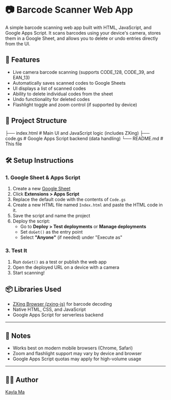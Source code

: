 # 📷 Barcode Scanner Web App

A simple barcode scanning web app built with HTML, JavaScript, and Google Apps Script. It scans barcodes using your device's camera, stores them in a Google Sheet, and allows you to delete or undo entries directly from the UI.

## 🚀 Features

- Live camera barcode scanning (supports CODE_128, CODE_39, and EAN_13)
- Automatically saves scanned codes to Google Sheets
- UI displays a list of scanned codes
- Ability to delete individual codes from the sheet
- Undo functionality for deleted codes
- Flashlight toggle and zoom control (if supported by device)

## 📁 Project Structure

├── index.html # Main UI and JavaScript logic (includes ZXing)
├── code.gs # Google Apps Script backend (data handling)
└── README.md # This file

## 🛠️ Setup Instructions

### 1. Google Sheet & Apps Script

1. Create a new [Google Sheet](https://sheets.new)
3. Click **Extensions > Apps Script**
4. Replace the default code with the contents of `Code.gs`
5. Create a new HTML file named `Index.html` and paste the HTML code in it.
6. Save the script and name the project
7. Deploy the script:
   - Go to **Deploy > Test deployments** or **Manage deployments**
   - Set `doGet()` as the entry point
   - Select **"Anyone"** (if needed) under "Execute as"

### 3. Test It

1. Run `doGet()` as a test or publish the web app
2. Open the deployed URL on a device with a camera
3. Start scanning!

## 📦 Libraries Used

- [ZXing Browser (zxing-js)](https://github.com/zxing-js/library) for barcode decoding
- Native HTML, CSS, and JavaScript
- Google Apps Script for serverless backend

---

## 📌 Notes

- Works best on modern mobile browsers (Chrome, Safari)
- Zoom and flashlight support may vary by device and browser
- Google Apps Script quotas may apply for high-volume usage

---


## 👨‍💻 Author

[Kayla Ma](https://github.com/KaylaM786)  

